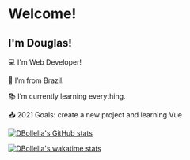 # Welcome!

 

## I'm Douglas!

 

:computer: I'm Web Developer!

:house_with_garden: I’m from Brazil.

:books: I’m currently learning everything.

:outbox_tray: 2021 Goals: create a new project and learning Vue




[![DBollella's GitHub stats](https://github-readme-stats.vercel.app/api?username=DBollella)](https://github.com/DBollella/github-readme-stats)



[![DBollella's wakatime stats](https://github-readme-stats.vercel.app/api/DBollella?username=DBollella)](https://github.com/DBollella/github-readme-stats)
